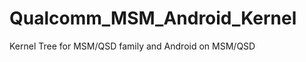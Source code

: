 Qualcomm_MSM_Android_Kernel
===========================

Kernel Tree for MSM/QSD family and Android on MSM/QSD